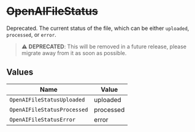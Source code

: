 # ~~OpenAIFileStatus~~

Deprecated. The current status of the file, which can be either `uploaded`, `processed`, or `error`.

> :warning: **DEPRECATED**: This will be removed in a future release, please migrate away from it as soon as possible.


## Values

| Name                        | Value                       |
| --------------------------- | --------------------------- |
| `OpenAIFileStatusUploaded`  | uploaded                    |
| `OpenAIFileStatusProcessed` | processed                   |
| `OpenAIFileStatusError`     | error                       |